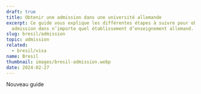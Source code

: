 ```yaml
---
draft: true
title: Obtenir une admission dans une université allemande
excerpt: Ce guide vous explique les différentes étapes à suivre pour obtenir une
  admission dans n’importe quel établissement d’enseignement allemand.
slug: bresil/admission
topic: admission
related:
  - bresil/visa
name: Bresil
thumbnail: images/bresil-admission.webp
date: 2024-02-27
---
```

Nouveau guide